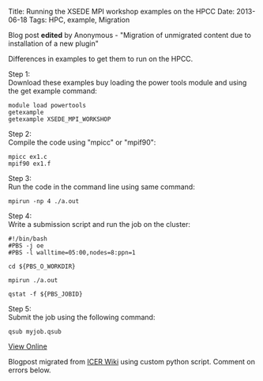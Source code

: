 Title: Running the XSEDE MPI workshop examples on the HPCC
Date: 2013-06-18
Tags: HPC, example, Migration

Blog post **edited** by Anonymous \- "Migration of unmigrated content due to
installation of a new plugin"

Differences in examples to get them to run on the HPCC.

Step 1:  
Download these examples buy loading the power tools module and using the get
example command:

    
    
    module load powertools
    getexample
    getexample XSEDE_MPI_WORKSHOP
    

Step 2:  
Compile the code using "mpicc" or "mpif90":

    
    
    mpicc ex1.c
    mpif90 ex1.f
    

Step 3:  
Run the code in the command line using same command:

    
    
    mpirun -np 4 ./a.out
    

Step 4:  
Write a submission script and run the job on the cluster:

    
    
    #!/bin/bash
    #PBS -j oe
    #PBS -l walltime=05:00,nodes=8:ppn=1
    
    cd ${PBS_O_WORKDIR}
    
    mpirun ./a.out
    
    qstat -f ${PBS_JOBID}
    
    

Step 5:  
Submit the job using the following command:

    
    
    qsub myjob.qsub
    

[View
Online](https://wiki.hpcc.msu.edu/display/~colbrydi@msu.edu/2013/06/17/Running+the+XSEDE+MPI+workshop+examples+on+the+HPCC)

Blogpost migrated from [ICER Wiki](https://wiki.hpcc.msu.edu/display/~colbrydi@msu.edu/2013/06/17/Running+the+XSEDE+MPI+workshop+examples+on+the+HPCC) using custom python script. Comment on errors below.
